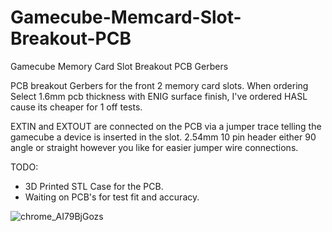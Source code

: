 # Gamecube-Memcard-Slot-Breakout-PCB
Gamecube Memory Card Slot Breakout PCB Gerbers

PCB breakout Gerbers for the front 2 memory card slots.
When ordering Select 1.6mm pcb thickness with ENIG surface finish, I've ordered HASL cause its cheaper for 1 off tests.

EXTIN and EXTOUT are connected on the PCB via a jumper trace telling the gamecube a device is inserted in the slot.
2.54mm 10 pin header either 90 angle or straight however you like for easier jumper wire connections.

TODO: 
- 3D Printed STL Case for the PCB.
- Waiting on PCB's for test fit and accuracy.


![chrome_AI79BjGozs](https://github.com/silverstee1/Gamecube-Memcard-Slot-Breakout-PCB/assets/54997238/f2f553bd-baab-44b1-9f46-e6dd70573351)
